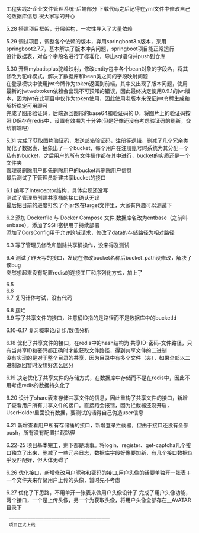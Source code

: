 工程实践2-企业文件管理系统-后端部分
下载代码之后记得在yml文件中修改自己的数据库信息
祝大家写的开心

5.28 搭建项目框架，分层架构，一次性导入了大量依赖

5.29 调试项目，调整各个依赖的版本，弃用springboot3.x版本，采用springboot2.7.7，基本解决了版本冲突问题，springboot项目能正常运行  
    设计数据表，对各个字段名进行了标准化，导出sql语句并push到仓库

5.30 开启mybatisplus驼峰映射，修改entity包中各个bean对象的字段名，将其修改为驼峰模式，解决了数据库和bean类之间的字段映射问题  
     在登录模块中使用jwt令牌作为token返回到前端，其中又出现了版本问题，使用最新的jwtwebtoken依赖会出现不可预知的错误，因此最终决定使用0.9.1的jwt版本，因为jwt在此项目中仅作为token使用，因此使用老版本来保证jwt令牌生成和解析稳定可用即可  
     完成了图形验证码，后端返回图形的base64和验证码的ID，将图片上的验证码按照ID保存在redis中，设置有效期为十分钟(但是好像还没有考虑验证码的刷新，交给前端吧）

5.31 完成了获取图片验证码，发送邮箱验证码，注册等逻辑，删减了几个冗余类  
     优化了数据表，抽象出了一个bucket，每个用户在注册账号时系统为其分配一个私有的bucket，之后用户的所有文件操作都在其中进行，bucket的实质还是一个文件夹  
     管理员删除用户即先删除用户的bucket再删除用户信息  
     最后测试了下管理员新建共享bucket的接口  

6.1 编写了Interceptor结构，具体实现还没写  
    测试了管理员创建共享桶的接口确认无误  
    最后把目前的进度打包了个jar包在target文件里，大家有兴趣可以测试下  

6.2 添加 Dockerfile 与 Docker Compose 文件,数据库名改为entbase（之前叫enbase），添加了SSH密钥用于持续部署  
    添加了CorsConfig用于允许跨域请求，修改了data的存储路径为相对路径  

6.3 写了管理员修改和删除共享桶操作，没来得及测试  

6.4 测试了昨天写的接口，发现在修改bucket名称后bucket_path没修改，解决了该bug  
    突然想起来没有配置redis的连接工厂和序列化方式，加上了 

6.5  
6.6  
6.7 复习计体考试，没有代码  

6.8 摆烂  
6.9 写了共享文件的接口，注意桶ID指的是路径而不是数据库中的bucketId  

6.10-6.17 复习概率论/计组/数值分析

6.18 优化了共享文件的接口，在redis中的hash结构为 共享ID-密码-文件路径，只有当共享ID和密码都正确时才能获取文件路径，得到共享文件的二进制  
     没有实现的是对于整个目录的共享，因为目录中有多个文件（夹），如果全部以二进制返回暂时没想好怎么区分  

6.19 决定优化了共享文件的存储方式，在数据库中存储而不是在redis中，因此不用考虑redis的数据持久化了     

6.20 设计了share表来存储共享文件的信息，因此重构了共享文件的接口，新增了查看用户所有共享文件的接口。直接跑会报错，因为拦截器还没开启，UserHolder里面没有数据，要测试的话得自己伪造user信息

6.21 新增查看用户所有存储桶的接口，新增登录拦截器，但由于接口还没有全部push，所有没有配置拦截路径

6.22-25 项目基本完工，剩下都是琐事。将login、register、get-captcha几个接口独立了出来，删减了一些冗余日志，数据库字段好像要加新，有几个接口数据似乎没匹配好，但大体无碍了

6.26 优化接口，新增修改用户昵称和密码的接口,用户头像的话要单独开一张表＋一个文件夹来存储用户上传的头像，暂时先不考虑

6.27 优化了下思路，不用单开一张表来做用户头像设计了
     完成了用户头像功能，两个接口，一个是上传头像，另一个为获取头像，将用户头像全部存在__AVATAR目录下

     ——————————————————————————————————————
     项目正式上线
     

